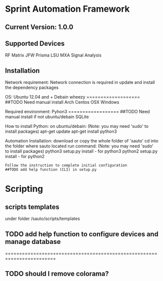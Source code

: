 Sprint Automation Framework
===============================================

Current Version: 1.0.0
-----------------------------


Supported Devices
-----------------------------
RF Matrix
JFW
Prisma LSU
MXA Signal Analysis


Installation
-----------------------------

Network requirement:
	Network connection is required in update and install the dependency packages

OS:
	Ubuntu 12.04 and +
	Debain wheezy
	===================
	##TODO Need manual install
	Arch
	Centos
	OSX
	Windows
	

Required environment:
	Pyhon3
	==================
	##TODO Need manual install if not ubuntu/debain
	SQLite

How to install Python:
	on ubuntu/debain: (Note: you may need 'sudo' to install packages)
		apt-get update
		apt-get install python3

Automation Installation:
	download or copy the whole folder of 'sauto'
	cd into the folder where sauto located
	run command: (Note: you may need 'sudo' to install packages)
		python3 setup.py install - for python3
		python2 setup.py install - for python2

	Follow the instruction to complete initial configuration
	##TODO add help function (CLI) in setup.py



Scripting
======================================================================

scripts templates
------------------------
under folder <path>/sauto/scripts/templates


## TODO add help function to configure devices and manage database
========================================================================
## TODO should I remove colorama?
